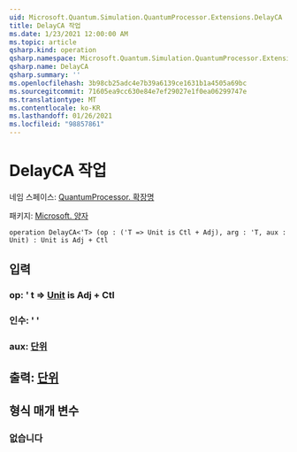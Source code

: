 ```yaml
---
uid: Microsoft.Quantum.Simulation.QuantumProcessor.Extensions.DelayCA
title: DelayCA 작업
ms.date: 1/23/2021 12:00:00 AM
ms.topic: article
qsharp.kind: operation
qsharp.namespace: Microsoft.Quantum.Simulation.QuantumProcessor.Extensions
qsharp.name: DelayCA
qsharp.summary: ''
ms.openlocfilehash: 3b98cb25adc4e7b39a6139ce1631b1a4505a69bc
ms.sourcegitcommit: 71605ea9cc630e84e7ef29027e1f0ea06299747e
ms.translationtype: MT
ms.contentlocale: ko-KR
ms.lasthandoff: 01/26/2021
ms.locfileid: "98857861"
---
```

# <a name="delayca-operation"></a>DelayCA 작업

네임 스페이스: [QuantumProcessor. 확장명](xref:Microsoft.Quantum.Simulation.QuantumProcessor.Extensions)

패키지: [Microsoft. 양자](https://nuget.org/packages/Microsoft.Quantum.QSharp.Core)




```qsharp
operation DelayCA<'T> (op : ('T => Unit is Ctl + Adj), arg : 'T, aux : Unit) : Unit is Adj + Ctl
```


## <a name="input"></a>입력

### <a name="op--t--unit--is-adj--ctl"></a>op: ' t => [Unit](xref:microsoft.quantum.lang-ref.unit)  is Adj + Ctl




### <a name="arg--t"></a>인수: ' '




### <a name="aux--unit"></a>aux: [단위](xref:microsoft.quantum.lang-ref.unit)





## <a name="output--unit"></a>출력: [단위](xref:microsoft.quantum.lang-ref.unit)



## <a name="type-parameters"></a>형식 매개 변수

### <a name="t"></a>없습니다

